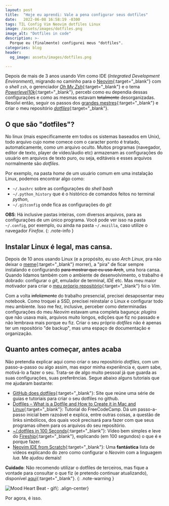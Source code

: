 ```yaml
---
layout: post
title:  "Hoje eu aprendi: Vale a pena configurar seus dotfiles"
date:   2022-06-08 16:58:19 -0300
tags: TIL Config Vim Neovim dotfiles Linux
image: /assets/images/dotfiles.png
image_alt: "Dotfiles in code"
description: >-
  Porque eu (finalmente) configurei meus "dotfiles".
categories: blog
header:
  og_image: assets/images/dotfiles.png

---
```


Depois de mais de 3 anos usando Vim como IDE (*Integrated Development Environment*), migrando no
caminho para o [Neovim](https://neovim.io/){:target="_blank"} com o *shell* `zsh`, o gerenciador
[*Oh My Zsh*](https://github.com/ohmyzsh/ohmyzsh){:target="_blank"} e o tema
[*Powerlevel10k*](https://github.com/romkatv/powerlevel10k){:target="_blank"}, percebi como eu
dependia dessas configurações e como as mesmas estavam ~~totalmente~~ desorganizadas. Resolvi então,
seguir os passos dos [grandes mestres](https://github.com/tpope){:target="_blank"} e criar o meu
repositório [*dotfiles*](https://github.com/callmarx/dotfiles){:target="_blank"}.
<!-- excerpt-end -->

## O que são "dotfiles"?
No linux (mais especificamente em todos os sistemas baseados em Unix), todo arquivo cujo nome
comece com o caracter ponto é tratado, automaticamente, como um arquivo oculto. Muitos programas
(navegador, editor de texto, player de vídeo/áudio etc) armazenam as configurações do usuário em
arquivos de texto puro, ou seja, editáveis e esses arquivos normalmente são *dotfiles*.

Por exemplo, na pasta *home* de um usuário comum em uma instalação Linux, podemos encontrar algo
como:
 - `~/.bashrc` sobre as configurações do *shell bash*
 - `~/.python_history` que é o histórico de comandos feitos no terminal *python*,
 - `~/.gitconfig` onde fica as configurações do *git*

**OBS**: Há inclusive pastas inteiras, com diversos arquivos, para as configurações de um único
programa. Você pode ver isso na pasta `~/.config`, por exemplo, ou ainda na pasta `~/.mozilla`,
caso utilize o navegador *Firefox*.
{: .note-info }

## Instalar Linux é legal, mas cansa.
Depois de 10 anos usando Linux (e a propósito, eu uso *Arch Linux*, pra não deixar o
[meme](https://knowyourmeme.com/memes/btw-i-use-arch){:target="_blank"} morrer), a "pira" de ficar
sempre instalando e configurando ~~para mostrar que eu uso Arch~~, uma hora cansa. Quando lidamos
também com o ambiente de desenvolvimento, o trabalho é dobrado: configurar o *git*, emulador de
terminal, *IDE* etc. Mas meu maior motivador para criar o
[meu próprio repositório](https://github.com/callmarx/dotfiles){:target="_blank"} foi o *Vim*.

Com a volta ~~infelizmente~~ do trabalho presencial, precisei desaposentar meu notebook. Como
troquei a SSD, precisei reinstalar o Linux e configurar todo meu ambiente. Isso me fez, inclusive,
perceber como determinadas configurações do meu *Neovim* estavam uma completa bagunça: *plugins* que
não usava mais, arquivos muito longos, edições que fiz no passado e não lembrava mais porque eu fiz.
Criar o seu próprio *dotfiles* não é apenas ter um repositório "de backup", mas uma espaço de
documentação e organização.

## Quanto antes começar, antes acaba
Não pretendia explicar aqui como criar o seu repositório *dotfiles*, com um passo-a-passo ou algo
assim, mas expor minha experiência e, quem sabe, motivá-lo a fazer o seu. Trata-se de algo muito
pessoal já que guarda as suas configurações, suas preferências. Segue abaixo alguns tutoriais que
me ajudaram bastante:
 - [GitHub does dotfiles](https://dotfiles.github.io/){:target="_blank"}: Site que reúne uma série
de guias e tutoriais para criar o seu dotfiles no github.
 - [Dotfiles – What is a Dotfile and How to Create it in Mac and Linux](https://www.freecodecamp.org/news/dotfiles-what-is-a-dot-file-and-how-to-create-it-in-mac-and-linux/){:target="_blank"}:
Tutorial do FreeCodeCamp. Dá um passo-a-passo inicial bem razoável e explica, entre
outras coisas, a questão de links simbólicos, dos quais você precisará para fazer com que seus
programas olhem para os arquivos do seu repositório.
 - [~/.dotfiles in 100 Seconds](https://youtu.be/r_MpUP6aKiQ){:target="_blank"}: Vídeo bem simples
e leve do [Fireship](https://fireship.io/){:target="_blank"}, explicando (em 100 segundos) o que é
e porque fazer.
 - [Neovim IDE from Scratch](https://www.youtube.com/watch?v=ctH-a-1eUME&list=PLhoH5vyxr6Qq41NFL4GvhFp-WLd5xzIzZ){:target="_blank"}:
Uma **fantástica** lista de vídeos explicando do zero como configurar o *Neovim* com a linguagem
*lua*. Me ajudou demais!

**Cuidado**: Não recomendo utilizar o dotfiles de terceiros, mas fique a vontade para consultar o que
fiz (e pretendo continuar atualizando), disponível
[aqui](https://github.com/callmarx/dotfiles){:target="_blank"}.
{: .note-warning }

![Mood Heart Beat - gif](https://c.tenor.com/F6oK3t9M120AAAAd/mood-heart-beat.gif){: .align-center}

Por agora, é isso.
